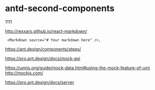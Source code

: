 # antd-second-components


1111

http://rexxars.github.io/react-markdown/
```var Markdown = require('react-markdown');
 <Markdown source="# Your markdown here" />,
```

 https://ant.design/components/steps/
 
 
 https://pro.ant.design/docs/mock-api
 
 https://umijs.org/guide/mock-data.html#using-the-mock-feature-of-umi
 http://mockjs.com/
 
 https://pro.ant.design/docs/server
 
